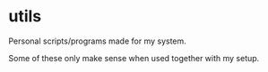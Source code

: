 # utils
Personal scripts/programs made for my system.

Some of these only make sense when used together with my setup.
